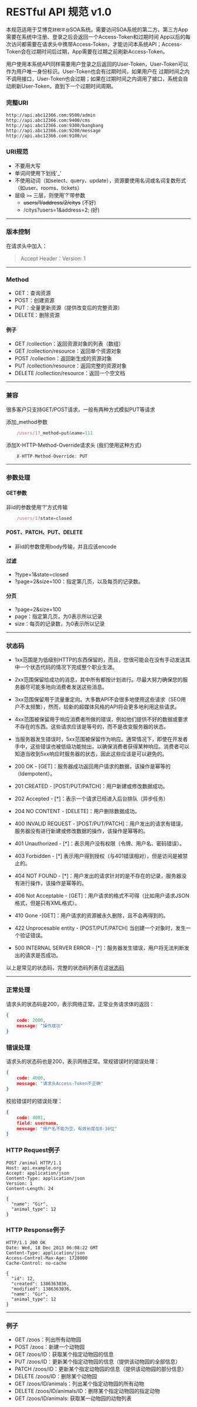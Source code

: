 # RESTful API 规范 v1.0

本规范适用于艾博克`财税平台`SOA系统。需要访问SOA系统的第二方、第三方App需要在系统中注册、登录之后会返回一个Access-Token和过期时间
App以后的每次访问都需要在请求头中携带Access-Token，才能访问本系统API；Access-Token会在过期时间后过期，App需要在过期之前刷新Access-Token。

用户使用本系统API同样需要用户登录之后返回的User-Token，User-Token可以作为用户唯一身份标识。User-Token也会有过期时间，如果用户在
过期时间之内不调用接口，User-Token也会过期；如果在过期时间之内调用了接口，系统会自动刷新User-Token，直到下一个过期时间周期。

### 完整URI

	http://api.abc12366.com:9500/admin
	http://api.abc12366.com:9400/cms
	http://api.abc12366.com:9300/bangbang
	http://api.abc12366.com:9200/message
	http://api.abc12366.com:9100/uc

### URI规范
* 不要用大写
* 单词间使用下划线'_'
* 不使用动词（如select、query、update），资源要使用名词或名词复数形式（如user、rooms、tickets）
* 层级 `>=` 三层，则使用'?'带参数
	+ ~~users/1/address/2/citys~~ (不好)
	+ /citys?users=1&address=2; (好)

---

### 版本控制
在请求头中加入：
> Accept Header：Version: 1

---

### Method
* GET：查询资源
* POST：创建资源
* PUT：全量更新资源（提供改变后的完整资源）
* DELETE：删除资源

#### 例子
* GET /collection：返回资源对象的列表（数组）
* GET /collection/resource：返回单个资源对象
* POST /collection：返回新生成的资源对象
* PUT /collection/resource：返回完整的资源对象
* DELETE /collection/resource：返回一个空文档

---

### 兼容
很多客户只支持GET/POST请求，一般有两种方式模拟PUT等请求

添加_method参数
```javascript
	/users/1?_method=put&name=111
```
添加X-HTTP-Method-Override请求头 (我们使用这种方式)
```javascript
	X-HTTP-Method-Override: PUT
```

---

### 参数处理

#### GET参数
非id的参数使用'?'方式传输
```javascript
	/users/1?state=closed
```
#### POST、PATCH、PUT、DELETE
* 非id的参数使用body传输，并且应该encode

#### 过滤
* ?type=1&state=closed
* ?page=2&size=100：指定第几页，以及每页的记录数。

#### 分页
* ?page=2&size=100
* page：指定第几页，为0表示所以记录
* size：每页的记录数，为0表示所以记录

---

### 状态码

* 1xx范围是为低级别HTTP的东西保留的，而且，您很可能会在没有手动发送其中一个状态代码的情况下完成整个职业生涯。
* 2xx范围保留给成功的消息，其中所有都按计划进行。尽最大努力确保您的服务器尽可能多地向消费者发送这些消息。
* 3xx范围保留用于流量重定向。大多数API不会很多地使用这些请求（SEO用户不太频繁），然而，较新的超媒体风格的API将会更多地利用这些请求。
* 4xx范围被保留用于响应消费者所做的错误，例如他们提供不好的数据或要求不存在的东西。这些请求应该是等号的，而不是改变服务器的状态。
* 当服务器发生错误时，5xx范围被保留作为响应。通常情况下，即使在开发者手中，这些错误也被低级功能抛出，以确保消费者获得某种响应。消费者可以知道当收到5xx响应时服务器的状态，因此这些应该是可以避免的。

* 200 OK - [GET]：服务器成功返回用户请求的数据，该操作是幂等的（Idempotent）。
* 201 CREATED - [POST/PUT/PATCH]：用户新建或修改数据成功。
* 202 Accepted - [*]：表示一个请求已经进入后台排队（异步任务）
* 204 NO CONTENT - [DELETE]：用户删除数据成功。
* 400 INVALID REQUEST - [POST/PUT/PATCH]：用户发出的请求有错误，服务器没有进行新建或修改数据的操作，该操作是幂等的。
* 401 Unauthorized - [*]：表示用户没有权限（令牌、用户名、密码错误）。
* 403 Forbidden - [*] 表示用户得到授权（与401错误相对），但是访问是被禁止的。
* 404 NOT FOUND - [*]：用户发出的请求针对的是不存在的记录，服务器没有进行操作，该操作是幂等的。
* 406 Not Acceptable - [GET]：用户请求的格式不可得（比如用户请求JSON格式，但是只有XML格式）。
* 410 Gone -[GET]：用户请求的资源被永久删除，且不会再得到的。
* 422 Unprocesable entity - [POST/PUT/PATCH] 当创建一个对象时，发生一个验证错误。
* 500 INTERNAL SERVER ERROR - [*]：服务器发生错误，用户将无法判断发出的请求是否成功。

以上是常见的状态码，完整的状态码列表在这[状态码](http://www.restapitutorial.com/httpstatuscodes.html)

---

### 正常处理
请求头的状态码是200，表示网络正常。正常业务请求体的返回：
```json
{
	code: 2000,
    message: "操作成功"
}
```

### 错误处理
请求头的状态码也是200，表示网络正常。常规错误时的错误处理：
```json
{
	code: 4000,
    message: "请求头Access-Token不正确"
}
```

校验错误时的错误处理：
```json
{
	code: 4001,
	field: username,
	message: "用户名不能为空，有效长度在8-16位"
}
```

### HTTP Request例子
```
POST /animal HTTP/1.1
Host: api.example.org
Accept: application/json
Content-Type: application/json
Version: 1
Content-Length: 24
 
{
  "name": "Gir",
  "animal_type": 12
}
```

### HTTP Response例子
```
HTTP/1.1 200 OK
Date: Wed, 18 Dec 2013 06:08:22 GMT
Content-Type: application/json
Access-Control-Max-Age: 1728000
Cache-Control: no-cache
 
{
  "id": 12,
  "created": 1386363036,
  "modified": 1386363036,
  "name": "Gir",
  "animal_type": 12
}
```

---

### 例子
* GET /zoos：列出所有动物园
* POST /zoos：新建一个动物园
* GET /zoos/ID：获取某个指定动物园的信息
* PUT /zoos/ID：更新某个指定动物园的信息（提供该动物园的全部信息）
* PATCH /zoos/ID：更新某个指定动物园的信息（提供该动物园的部分信息）
* DELETE /zoos/ID：删除某个动物园
* GET /zoos/ID/animals：列出某个指定动物园的所有动物
* DELETE /zoos/ID/animals/ID：删除某个指定动物园的指定动物
* GET /zoos/ID/animals: 获取某一动物园的动物列表
